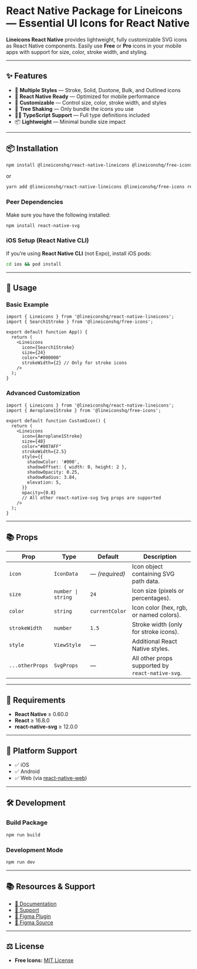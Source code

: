 # React Native Package for Lineicons — Essential UI Icons for React Native

**Lineicons React Native** provides lightweight, fully customizable SVG icons as React Native components.
Easily use **Free** or **Pro** icons in your mobile apps with support for size, color, stroke width, and styling.

---

## ✨ Features

* 🎨 **Multiple Styles** — Stroke, Solid, Duotone, Bulk, and Outlined icons
* 📱 **React Native Ready** — Optimized for mobile performance
* 🧩 **Customizable** — Control size, color, stroke width, and styles
* 🚀 **Tree Shaking** — Only bundle the icons you use
* 🧑‍💻 **TypeScript Support** — Full type definitions included
* 📦 **Lightweight** — Minimal bundle size impact

---

## 📦 Installation

```bash
npm install @lineiconshq/react-native-lineicons @lineiconshq/free-icons react-native-svg
```

or

```bash
yarn add @lineiconshq/react-native-lineicons @lineiconshq/free-icons react-native-svg
```

### Peer Dependencies

Make sure you have the following installed:

```bash
npm install react-native-svg
```

### iOS Setup (React Native CLI)

If you’re using **React Native CLI** (not Expo), install iOS pods:

```bash
cd ios && pod install
```

---

## 🚀 Usage

### Basic Example

```tsx
import { Lineicons } from '@lineiconshq/react-native-lineicons';
import { Search1Stroke } from '@lineiconshq/free-icons';

export default function App() {
  return (
    <Lineicons
      icon={Search1Stroke}
      size={24}
      color="#000000"
      strokeWidth={2} // Only for stroke icons
    />
  );
}
```

### Advanced Customization

```tsx
import { Lineicons } from '@lineiconshq/react-native-lineicons';
import { Aeroplane1Stroke } from '@lineiconshq/free-icons';

export default function CustomIcon() {
  return (
    <Lineicons
      icon={Aeroplane1Stroke}
      size={48}
      color="#007AFF"
      strokeWidth={2.5}
      style={{
        shadowColor: '#000',
        shadowOffset: { width: 0, height: 2 },
        shadowOpacity: 0.25,
        shadowRadius: 3.84,
        elevation: 5,
      }}
      opacity={0.8}
      // All other react-native-svg Svg props are supported
    />
  );
}
```

---

## 📚 Props

| Prop            | Type               | Default        | Description                                      |
| --------------- | ------------------ | -------------- | ------------------------------------------------ |
| `icon`          | `IconData`         | — *(required)* | Icon object containing SVG path data.            |
| `size`          | `number \| string` | `24`           | Icon size (pixels or percentages).               |
| `color`         | `string`           | `currentColor` | Icon color (hex, rgb, or named colors).          |
| `strokeWidth`   | `number`           | `1.5`          | Stroke width (only for stroke icons).            |
| `style`         | `ViewStyle`        | —              | Additional React Native styles.                  |
| `...otherProps` | `SvgProps`         | —              | All other props supported by `react-native-svg`. |

---

## 🔧 Requirements

* **React Native** ≥ 0.60.0
* **React** ≥ 16.8.0
* **react-native-svg** ≥ 12.0.0

---

## 📱 Platform Support

* ✅ iOS
* ✅ Android
* ✅ Web (via [react-native-web](https://github.com/necolas/react-native-web))

---

## 🛠️ Development

### Build Package

```bash
npm run build
```

### Development Mode

```bash
npm run dev
```

---

## 📚 Resources & Support

* [📖 Documentation](https://lineicons.com/docs)
* [💬 Support](https://lineicons.com/support)
* [🎨 Figma Plugin](https://www.figma.com/community/plugin/1217738304122072948/Lineicons)
* [📁 Figma Source](https://www.figma.com/community/file/1198194066179400874)

---

## ⚖️ License

* **Free Icons:** [MIT License](https://opensource.org/licenses/MIT)

